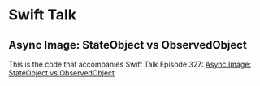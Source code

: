 # Swift Talk
## Async Image: StateObject vs ObservedObject

This is the code that accompanies Swift Talk Episode 327: [Async Image: StateObject vs ObservedObject](https://talk.objc.io/episodes/S01E327-async-image-stateobject-vs-observedobject)